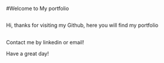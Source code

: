 #Welcome to My portfolio

##
Hi, thanks for visiting my Github, here you will find my portfolio

##
Contact me by linkedin or email!

Have a great day!
